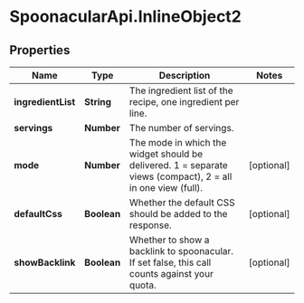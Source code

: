# SpoonacularApi.InlineObject2

## Properties

Name | Type | Description | Notes
------------ | ------------- | ------------- | -------------
**ingredientList** | **String** | The ingredient list of the recipe, one ingredient per line. | 
**servings** | **Number** | The number of servings. | 
**mode** | **Number** | The mode in which the widget should be delivered. 1 &#x3D; separate views (compact), 2 &#x3D; all in one view (full). | [optional] 
**defaultCss** | **Boolean** | Whether the default CSS should be added to the response. | [optional] 
**showBacklink** | **Boolean** | Whether to show a backlink to spoonacular. If set false, this call counts against your quota. | [optional] 


